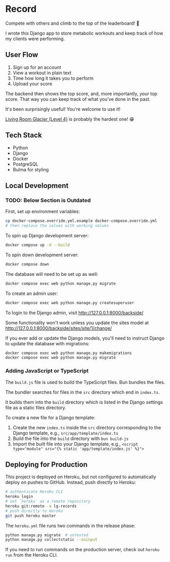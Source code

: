 # Record

Compete with others and climb to the top of the leaderboard! 🚀

I wrote this Django app to store metabolic workouts and keep track of how my clients were performing.

## User Flow

1. Sign up for an account
2. View a workout in plain text
3. Time how long it takes you to perform
4. Upload your score

The backend then shows the top score, and, more importantly, _your_ top score. That way you can keep track of what you've done in the past.

It's been surprisingly useful! You're welcome to use it!

[Living Room Glacier (Level 4)](https://record.lancegoyke.com/challenges/living-room-glacier-l4) is probably the hardest one! 😁

## Tech Stack

- Python
- Django
- Docker
- PostgreSQL
- Bulma for styling

## Local Development

### TODO: Below Section is Outdated

First, set up environment variables:

```bash
cp docker-compose.override.yml.example docker-compose.override.yml
# then replace the values with working values
```

To spin up Django development server:

```bash
docker compose up -d --build
```

To spin down development server:

```bash
docker compose down
```

The database will need to be set up as well:

```bash
docker compose exec web python manage.py migrate
```

To create an admin user:

```bash
docker compose exec web python manage.py createsuperuser
```

To login to the Django admin, visit http://127.0.0.1:8000/backside/

Some functionality won't work unless you update the sites model at http://127.0.0.1:8000/backside/sites/site/1/change/

If you ever add or update the Django models, you'll need to instruct Django to update the database with migrations:

```bash
docker compose exec web python manage.py makemigrations
docker compose exec web python manage.py migrate
```

### Adding JavaScript or TypeScript

The `build.js` file is used to build the TypeScript files. Bun bundles the files.

The bundler searches for files in the `src` directory which end in `index.ts`.

It builds them into the `build` directory which is listed in the Django settings file as a static files directory.

To create a new file for a Django template:

1. Create the new `index.ts` inside the `src` directory corresponding to the Django template, e.g., `src/app/template/index.ts`
2. Build the file into the `build` directory with `bun build-js`
3. Import the built file into your Django template, e.g., `<script type="module" src="{% static 'app/template/index.js' %}">`

## Deploying for Production

This project is deployed on Heroku, but not configured to automatically deploy on pushes to GitHub. Instead, push directly to Heroku:

```bash
# authenticate Heroku CLI
heroku login
# set `heroku` as a remote repository
heroku git:remote -a lg-records
# push directly to Heroku
git push heroku master
```

The `heroku.yml` file runs two commands in the release phase:

```bash
python manage.py migrate  # untested
python manage.py collectstatic --noinput
```

If you need to run commands on the production server, check out `heroku run` from the Heroku CLI.
